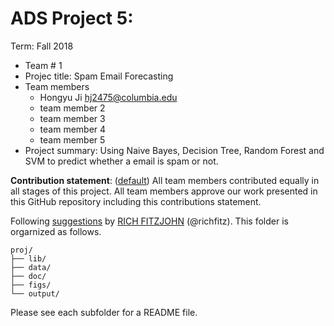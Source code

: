 # ADS Project 5: 

Term: Fall 2018

+ Team # 1
+ Projec title: Spam Email Forecasting
+ Team members
	+ Hongyu Ji hj2475@columbia.edu 
	+ team member 2
	+ team member 3
	+ team member 4
	+ team member 5
+ Project summary: Using Naive Bayes, Decision Tree, Random Forest and SVM to predict whether a email is spam or not. 
	
**Contribution statement**: ([default](doc/a_note_on_contributions.md)) All team members contributed equally in all stages of this project. All team members approve our work presented in this GitHub repository including this contributions statement. 

Following [suggestions](http://nicercode.github.io/blog/2013-04-05-projects/) by [RICH FITZJOHN](http://nicercode.github.io/about/#Team) (@richfitz). This folder is orgarnized as follows.

```
proj/
├── lib/
├── data/
├── doc/
├── figs/
└── output/
```

Please see each subfolder for a README file.
